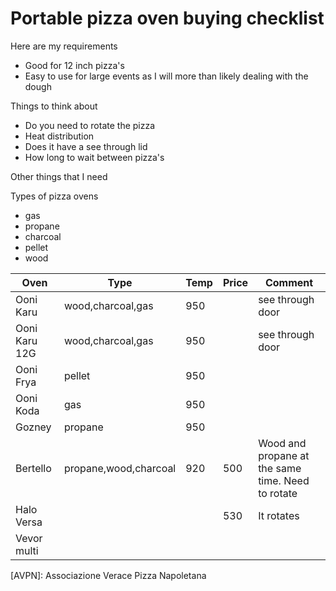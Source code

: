 # Portable pizza oven buying checklist

Here are my requirements

- Good for 12 inch pizza's
- Easy to use for large events as I will more than likely dealing with the dough

Things to think about

- Do you need to rotate the pizza
- Heat distribution
- Does it have a see through lid
- How long to wait between pizza's

Other things that I need

Types of pizza ovens

- gas
- propane
- charcoal
- pellet
- wood

| Oven | Type | Temp | Price | Comment |
| --- | --- | --- | --- | --- |
| Ooni Karu | wood,charcoal,gas | 950 |  | see through door |
| Ooni Karu 12G | wood,charcoal,gas | 950 |  | see through door |
| Ooni Frya | pellet | 950 |  |  |
| Ooni Koda | gas | 950 |  |  |
| Gozney | propane | 950 |  |  |
| Bertello | propane,wood,charcoal | 920 | 500 | Wood and propane at the same time. Need to rotate |
| Halo Versa |  |  | 530 | It rotates |
| Vevor multi |  |  |  |  |

[AVPN]: Associazione Verace Pizza Napoletana